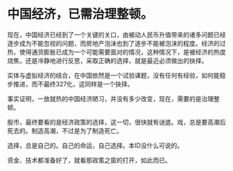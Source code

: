 中国经济，已需治理整顿。
====

			

现在，中国经济已经到了一个关键的关口，由被动人民币升值带来的诸多问题已经逐步成为不能忽视的问题，而房地产泡沫也到了逐步不能被泡沫的程度。经济的过热，使得通货膨胀已成为一个可能需要面对的情况，这种情况下，是被经济的热度烧焦，还是冷静地进行反思，采取正确的选择，就是最近必须做出的抉择。

实体与虚拟经济的结合，在中国依然是一个试验课题，没有任何有经验，如何能稳步推进，而不最终327化，这同样是一个抉择。

事实证明，一放就热的中国经济陋习，并没有多少改变，现在，需要的是治理整顿。

股市，最终要看的是经济政策的选择，这一切，很快就有谜底。戏，总是要高潮后死去的。制造高潮，不过是为了制造死亡。

选择，总是自己的。自己的命运，自己选择。本ID没什么可说的。

资金、技术都准备好了，就看那政策之窗的打开，如此而已。
